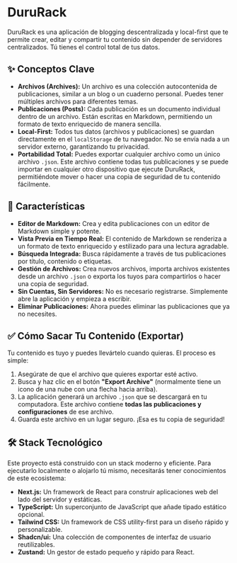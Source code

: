 # DuruRack

DuruRack es una aplicación de blogging descentralizada y local-first que te permite crear, editar y compartir tu contenido sin depender de servidores centralizados. Tú tienes el control total de tus datos.

## ✨ Conceptos Clave

- **Archivos (Archives):** Un archivo es una colección autocontenida de publicaciones, similar a un blog o un cuaderno personal. Puedes tener múltiples archivos para diferentes temas.
- **Publicaciones (Posts):** Cada publicación es un documento individual dentro de un archivo. Están escritas en Markdown, permitiendo un formato de texto enriquecido de manera sencilla.
- **Local-First:** Todos tus datos (archivos y publicaciones) se guardan directamente en el `localStorage` de tu navegador. No se envía nada a un servidor externo, garantizando tu privacidad.
- **Portabilidad Total:** Puedes exportar cualquier archivo como un único archivo `.json`. Este archivo contiene todas tus publicaciones y se puede importar en cualquier otro dispositivo que ejecute DuruRack, permitiéndote mover o hacer una copia de seguridad de tu contenido fácilmente.

## 🚀 Características

- **Editor de Markdown:** Crea y edita publicaciones con un editor de Markdown simple y potente.
- **Vista Previa en Tiempo Real:** El contenido de Markdown se renderiza a un formato de texto enriquecido y estilizado para una lectura agradable.
- **Búsqueda Integrada:** Busca rápidamente a través de tus publicaciones por título, contenido o etiquetas.
- **Gestión de Archivos:** Crea nuevos archivos, importa archivos existentes desde un archivo `.json` o exporta los tuyos para compartirlos o hacer una copia de seguridad.
- **Sin Cuentas, Sin Servidores:** No es necesario registrarse. Simplemente abre la aplicación y empieza a escribir.
- **Eliminar Publicaciones:** Ahora puedes eliminar las publicaciones que ya no necesites.

## ✅ Cómo Sacar Tu Contenido (Exportar)

Tu contenido es tuyo y puedes llevártelo cuando quieras. El proceso es simple:

1.  Asegúrate de que el archivo que quieres exportar esté activo.
2.  Busca y haz clic en el botón **"Export Archive"** (normalmente tiene un icono de una nube con una flecha hacia arriba).
3.  La aplicación generará un archivo `.json` que se descargará en tu computadora. Este archivo contiene **todas las publicaciones y configuraciones** de ese archivo.
4.  Guarda este archivo en un lugar seguro. ¡Esa es tu copia de seguridad!

## 🛠️ Stack Tecnológico

Este proyecto está construido con un stack moderno y eficiente. Para ejecutarlo localmente o alojarlo tú mismo, necesitarás tener conocimientos de este ecosistema:

-   **Next.js:** Un framework de React para construir aplicaciones web del lado del servidor y estáticas.
-   **TypeScript:** Un superconjunto de JavaScript que añade tipado estático opcional.
-   **Tailwind CSS:** Un framework de CSS utility-first para un diseño rápido y personalizable.
-   **Shadcn/ui:** Una colección de componentes de interfaz de usuario reutilizables.
-   **Zustand:** Un gestor de estado pequeño y rápido para React.
